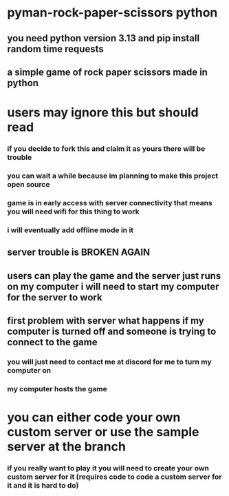 # pyman-rock-paper-scissors python
## you need python version 3.13 and pip install random time requests
## a simple game of rock paper scissors made in python
# users may ignore this but should read
### if you decide to fork this and claim it as yours there will be trouble
### you can wait a while because im planning to make this project open source
### game is in early access with server connectivity that means you will need wifi for this thing to work
### i will eventually add offline mode in it 
## server trouble is BROKEN AGAIN
## users can play the game and the server just runs on my computer i will need to start my computer for the server to work
## first problem with server what happens if my computer is turned off and someone is trying to connect to the game
### you will just need to contact me at discord for me to turn my computer on
### my computer hosts the game
# you can either code your own custom server or use the sample server at the branch
### if you really want to play it you will need to create your own custom server for it (requires code to code a custom server for it and it is hard to do)

